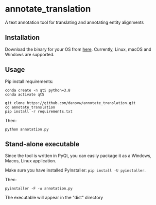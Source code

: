 
# annotate_translation
A text annotation tool for translating and annotating entity alignments

## Installation

Download the binary for your OS from [here](https://github.com/kleag/annotate_translation/releases/tag/v0.1.5). 
Currently, Linux, macOS and Windows are supported.

## Usage
Pip install requirements:
```
conda create -n qt5 python=3.8
conda activate qt5

git clone https://github.com/danovw/annotate_translation.git
cd annotate_translation
pip install -r requirements.txt
```

Then:
```
python annotation.py
```

## Stand-alone executable
Since the tool is written in PyQt, you can easily package it as a Windows, Macos, Linux application.

Make sure you have installed PyInstaller: `pip install -U pyinstaller`.

Then:
```
pyinstaller -F -w annotation.py
```
The executable will appear in the "dist" directory
